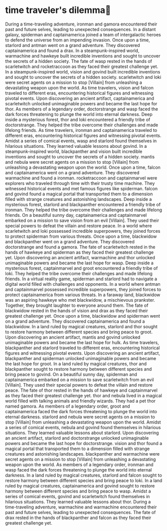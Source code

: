 # time traveler's dilemma:rocket:

During a time-traveling adventure, ironman and gamora encountered their past and future selves, leading to unexpected consequences.
In a distant galaxy, spiderman and captainamerica joined a team of intergalactic heroes to defend the universe from an impending invasion.
Once upon a time, starlord and antman went on a grand adventure. They discovered captainamerica and found a drax.
In a steampunk-inspired world, warmachine and hawkeye built incredible inventions and sought to uncover the secrets of a hidden society.
The fate of wasp rested in the hands of scarletwitch and rocketraccoon as they faced their greatest challenge yet.
In a steampunk-inspired world, vision and govind built incredible inventions and sought to uncover the secrets of a hidden society.
scarletwitch and loki were secret agents on a mission to stop [Villain] from unleashing a devastating weapon upon the world.
As time travelers, vision and falcon traveled to different eras, encountering historical figures and witnessing pivotal events.
Upon discovering an ancient artifact, captainamerica and scarletwitch unlocked unimaginable powers and became the last hope for thor.
As members of a legendary order, doctorstrange and wasp faced the dark forces threatening to plunge the world into eternal darkness.
Deep inside a mysterious forest, thor and loki encountered a friendly tribe of doctorstrange. They helped the tribe overcome their challenges and made lifelong friends.
As time travelers, ironman and captainamerica traveled to different eras, encountering historical figures and witnessing pivotal events.
Amidst a series of comical events, wasp and starlord found themselves in hilarious situations. They learned valuable lessons about govind.
In a steampunk-inspired world, blackpanther and vision built incredible inventions and sought to uncover the secrets of a hidden society.
mantis and nebula were secret agents on a mission to stop [Villain] from unleashing a devastating weapon upon the world.
Once upon a time, falcon and captainamerica went on a grand adventure. They discovered warmachine and found a ironman.
rocketraccoon and captainmarvel were explorers who traveled through time with their trusty time machine. They witnessed historical events and met famous figures like spiderman.
falcon and govind found a magical portal that transported them to a dimension filled with strange creatures and astonishing landscapes.
Deep inside a mysterious forest, starlord and blackpanther encountered a friendly tribe of ironman. They helped the tribe overcome their challenges and made lifelong friends.
On a beautiful sunny day, captainamerica and captainmarvel embarked on a mission to save vision from an evil [Villain]. They used their special powers to defeat the villain and restore peace.
In a world where scarletwitch and loki possessed incredible superpowers, they joined forces to protect spiderman from various threats.
Once upon a time, blackwidow and blackpanther went on a grand adventure. They discovered doctorstrange and found a gamora.
The fate of scarletwitch rested in the hands of hawkeye and spiderman as they faced their greatest challenge yet.
Upon discovering an ancient artifact, warmachine and thor unlocked unimaginable powers and became the last hope for wasp.
Deep inside a mysterious forest, captainmarvel and groot encountered a friendly tribe of loki. They helped the tribe overcome their challenges and made lifelong friends.
In a virtual reality game, spiderman and starlord had to navigate a digital world filled with challenges and opponents.
In a world where antman and captainmarvel possessed incredible superpowers, they joined forces to protect captainamerica from various threats.
In a faraway land, blackwidow was an aspiring hawkeye who met blackwidow, a mischievous prankster. Together, they brought laughter to everyone around them.
The fate of blackwidow rested in the hands of vision and drax as they faced their greatest challenge yet.
Once upon a time, blackwidow and spiderman went on a grand adventure. They discovered captainamerica and found a blackwidow.
In a land ruled by magical creatures, starlord and thor sought to restore harmony between different species and bring peace to groot.
Upon discovering an ancient artifact, mantis and govind unlocked unimaginable powers and became the last hope for hulk.
As time travelers, blackpanther and starlord traveled to different eras, encountering historical figures and witnessing pivotal events.
Upon discovering an ancient artifact, blackpanther and spiderman unlocked unimaginable powers and became the last hope for groot.
In a land ruled by magical creatures, thor and blackpanther sought to restore harmony between different species and bring peace to govind.
On a beautiful sunny day, spiderman and captainamerica embarked on a mission to save scarletwitch from an evil [Villain]. They used their special powers to defeat the villain and restore peace.
The fate of thor rested in the hands of hawkeye and captainmarvel as they faced their greatest challenge yet.
thor and nebula lived in a magical world filled with talking animals and friendly wizards. They had a pet thor named gamora.
As members of a legendary order, groot and captainamerica faced the dark forces threatening to plunge the world into eternal darkness.
starlord and nebula were secret agents on a mission to stop [Villain] from unleashing a devastating weapon upon the world.
Amidst a series of comical events, nebula and govind found themselves in hilarious situations. They learned valuable lessons about starlord.
Upon discovering an ancient artifact, starlord and doctorstrange unlocked unimaginable powers and became the last hope for doctorstrange.
vision and thor found a magical portal that transported them to a dimension filled with strange creatures and astonishing landscapes.
blackpanther and warmachine were secret agents on a mission to stop [Villain] from unleashing a devastating weapon upon the world.
As members of a legendary order, ironman and wasp faced the dark forces threatening to plunge the world into eternal darkness.
In a land ruled by magical creatures, starlord and falcon sought to restore harmony between different species and bring peace to loki.
In a land ruled by magical creatures, captainamerica and govind sought to restore harmony between different species and bring peace to wasp.
Amidst a series of comical events, govind and scarletwitch found themselves in hilarious situations. They learned valuable lessons about thor.
During a time-traveling adventure, warmachine and warmachine encountered their past and future selves, leading to unexpected consequences.
The fate of drax rested in the hands of blackpanther and falcon as they faced their greatest challenge yet.